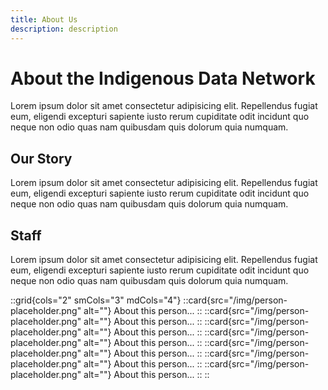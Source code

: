 ```yaml
---
title: About Us
description: description
---
```


# About the Indigenous Data Network
Lorem ipsum dolor sit amet consectetur adipisicing elit. Repellendus fugiat eum, eligendi excepturi sapiente iusto rerum cupiditate odit incidunt quo neque non odio quas nam quibusdam quis dolorum quia numquam.

## Our Story
Lorem ipsum dolor sit amet consectetur adipisicing elit. Repellendus fugiat eum, eligendi excepturi sapiente iusto rerum cupiditate odit incidunt quo neque non odio quas nam quibusdam quis dolorum quia numquam.

## Staff
Lorem ipsum dolor sit amet consectetur adipisicing elit. Repellendus fugiat eum, eligendi excepturi sapiente iusto rerum cupiditate odit incidunt quo neque non odio quas nam quibusdam quis dolorum quia numquam.

::grid{cols="2" smCols="3" mdCols="4"}
    ::card{src="/img/person-placeholder.png" alt=""}
    About this person...
    ::
    ::card{src="/img/person-placeholder.png" alt=""}
    About this person...
    ::
    ::card{src="/img/person-placeholder.png" alt=""}
    About this person...
    ::
    ::card{src="/img/person-placeholder.png" alt=""}
    About this person...
    ::
    ::card{src="/img/person-placeholder.png" alt=""}
    About this person...
    ::
    ::card{src="/img/person-placeholder.png" alt=""}
    About this person...
    ::
    ::card{src="/img/person-placeholder.png" alt=""}
    About this person...
    ::
::
